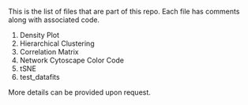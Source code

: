This is the list of files that are part of this repo. Each file has comments along with associated code.

1. Density Plot
2. Hierarchical Clustering
3. Correlation Matrix
4. Network Cytoscape Color Code
5. tSNE
6. test_datafits

More details can be provided upon request.
